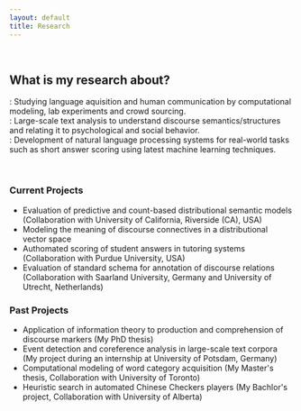 ```yaml
---
layout: default
title: Research
---
```


&nbsp;

## What is my research about?

: Studying language aquisition and human communication by computational modeling, lab experiments and crowd sourcing. <br>
: Large-scale text analysis to understand discourse semantics/structures and relating it to psychological and social behavior. <br>
: Development of natural language processing systems for real-world tasks such as short answer scoring using latest machine learning techniques. <br>


&nbsp;
&nbsp;
 
### Current Projects

- Evaluation of predictive and count-based distributional semantic models (Collaboration with University of California, Riverside (CA), USA)
- Modeling the meaning of discourse connectives in a distributional vector space
- Authomated scoring of student answers in tutoring systems (Collaboration with Purdue University, USA)
- Evaluation of standard schema for annotation of discourse relations (Collaboration with Saarland University, Germany and University of Utrecht, Netherlands)

### Past Projects
- Application of information theory to production and comprehension of discourse markers (My PhD thesis)
- Event detection and coreference analysis in large-scale text corpora (My project during an internship at University of Potsdam, Germany)
- Computational modeling of word category acquisition (My Master's thesis, Collaboration with University of Toronto)
- Heuristic search in automated Chinese Checkers players (My Bachlor's project, Collaboration with University of Alberta)




